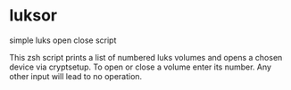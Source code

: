 luksor
======

simple luks open close script


This zsh script prints a list of numbered luks volumes and opens a chosen
device via cryptsetup. To open or close a volume enter its number. Any other
input will lead to no operation.
